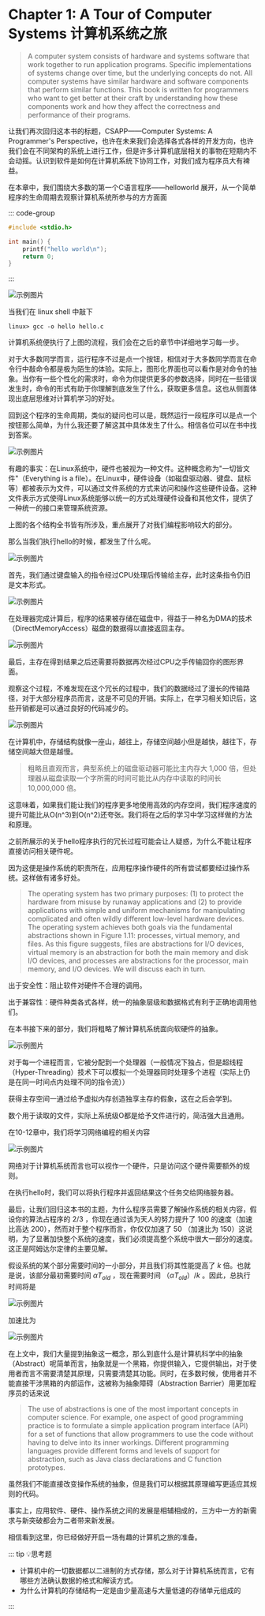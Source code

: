 # Chapter 1: A Tour of Computer Systems 计算机系统之旅

> A computer system consists of hardware and systems software that work together to run application programs. Specific implementations of systems change over time, but the underlying concepts do not. All computer systems have similar hardware and software components that perform similar functions. This book is written for programmers who want to get better at their craft by understanding how these components work and how they affect the correctness and performance of their programs.

让我们再次回归这本书的标题，CSAPP——Computer Systems: A Programmer's Perspective，也许在未来我们会选择各式各样的开发方向，也许我们会在不同架构的系统上进行工作，但是许多计算机底层相关的事物在短期内不会动摇。认识到软件是如何在计算机系统下协同工作，对我们成为程序员大有裨益。

在本章中，我们围绕大多数的第一个C语言程序——helloworld 展开，从一个简单程序的生命周期去观察计算机系统所参与的方方面面

::: code-group

```c [hello.c]
#include <stdio.h>

int main() {
    printf("hello world\n");
    return 0;
}

```

:::

![示例图片](../static/static1\image.png)

当我们在 linux shell 中敲下

```shell
linux> gcc -o hello hello.c
```

计算机系统便执行了上图的流程，我们会在之后的章节中详细地学习每一步。

对于大多数同学而言，运行程序不过是点一个按钮，相信对于大多数同学而言在命令行中敲命令都是极为陌生的体验。实际上，图形化界面也可以看作是对命令的抽象。当你有一些个性化的需求时，命令为你提供更多的参数选择，同时在一些错误发生时，命令的形式有助于你理解到底发生了什么，获取更多信息。这也从侧面体现出底层思维对计算机学习的好处。

回到这个程序的生命周期，类似的疑问也可以是，既然运行一段程序可以是点一个按钮那么简单，为什么我还要了解这其中具体发生了什么。相信各位可以在书中找到答案。

![示例图片](../static/static1\image1.png)

有趣的事实：在Linux系统中，硬件也被视为一种文件。这种概念称为"一切皆文件"（Everything is a file）。在Linux中，硬件设备（如磁盘驱动器、键盘、鼠标等）都被表示为文件，可以通过文件系统的方式来访问和操作这些硬件设备。这种文件表示方式使得Linux系统能够以统一的方式处理硬件设备和其他文件，提供了一种统一的接口来管理系统资源。

上图的各个结构全书皆有所涉及，重点展开了对我们编程影响较大的部分。

那么当我们执行hello的时候，都发生了什么呢。

![示例图片](../static/static1\image2.png)

首先，我们通过键盘输入的指令经过CPU处理后传输给主存，此时这条指令仍旧是文本形式。

![示例图片](../static/static1\image3.png)

在处理器完成计算后，程序的结果被存储在磁盘中，得益于一种名为DMA的技术（DirectMemoryAccess）磁盘的数据得以直接返回主存。

![示例图片](../static/static1\image4.png)

最后，主存在得到结果之后还需要将数据再次经过CPU之手传输回你的图形界面。

观察这个过程，不难发现在这个冗长的过程中，我们的数据经过了漫长的传输路径，对于大部分程序员而言，这是不可见的开销。实际上，在学习相关知识后，这些开销都是可以通过良好的代码减少的。

![示例图片](../static/static1\image5.png)

在计算机中，存储结构就像一座山，越往上，存储空间越小但是越快，越往下，存储空间越大但是越慢。

> 粗略且直观而言，典型系统上的磁盘驱动器可能比主内存大 1,000 倍，但处理器从磁盘读取一个字所需的时间可能比从内存中读取的时间长 10,000,000 倍。

这意味着，如果我们能让我们的程序更多地使用高效的内存空间，我们程序速度的提升可能比从O(n^3)到O(n^2)还夸张。我们将在之后的学习中学习这样做的方法和原理。

之前所展示的关于hello程序执行的冗长过程可能会让人疑惑，为什么不能让程序直接访问相关硬件呢。

因为这便是操作系统的职责所在，应用程序操作硬件的所有尝试都要经过操作系统。这样做有诸多好处。

> The operating system has two primary purposes: (1) to protect the hardware from misuse by runaway applications and (2) to provide applications with simple and uniform mechanisms for manipulating complicated and often wildly different low-level hardware devices. The operating system achieves both goals via the fundamental abstractions shown in Figure 1.11: processes, virtual memory, and files. As this figure suggests, files are abstractions for I/O devices, virtual memory is an abstraction for both the main memory and disk I/O devices, and processes are abstractions for the processor, main memory, and I/O devices. We will discuss each in turn.

出于安全性：阻止软件对硬件不合理的调用。

出于兼容性：硬件种类各式各样，统一的抽象层级和数据格式有利于正确地调用他们。

在本书接下来的部分，我们将粗略了解计算机系统面向软硬件的抽象。

![示例图片](../static/static1\image6.png)

对于每一个进程而言，它被分配到一个处理器（一般情况下独占，但是超线程（Hyper-Threading）技术下可以模拟一个处理器同时处理多个进程（实际上仍是在同一时间点内处理不同的指令流））

获得主存空间一通过给予虚拟内存创造独享主存的假象，这在之后会学到。

数个用于读取的文件，实际上系统级O都是给予文件进行的，简洁强大且通用。

在10-12章中，我们将学习网络编程的相关内容

![示例图片](../static/static1\image7.png)

网络对于计算机系统而言也可以视作一个硬件，只是访问这个硬件需要额外的规则。

在执行hello时，我们可以将执行程序并返回结果这个任务交给网络服务器。

最后，让我们回归这本书的主题，为什么程序员需要了解操作系统的相关内容，假设你的算法占程序的 $2/3$ ，你现在通过该为天人的努力提升了 $100%$ 的速度（加速比高达 $200%$），然而对于整个程序而言，你仅仅加速了 $50%$ （加速比为 $150%$）这说明，为了显著加快整个系统的速度，我们必须提高整个系统中很大一部分的速度。这正是阿姆达尔定律的主要见解。

假设系统的某个部分需要时间的一小部分，并且我们将其性能提高了 $k$ 倍。也就是说，该部分最初需要时间 ${\alpha}T_{old}$ ，现在需要时间 $（{\alpha}T_{old}）/k$ 。因此，总执行时间将是

![示例图片](../static/static1\image8.png)

加速比为

![示例图片](../static/static1\image9.png)

在上文中，我们大量提到抽象这一概念，那么到底什么是计算机科学中的抽象（Abstract）呢简单而言，抽象就是一个黑箱，你提供输入，它提供输出，对于使用者而言不需要清楚其原理，只需要清楚其功能。同时，在多数时候，使用者并不能直接干涉黑箱的内部运作，这被称为抽象障碍（Abstraction Barrier）用更加程序员的话来说

> The use of abstractions is one of the most important concepts in computer science. For example, one aspect of good programming practice is to formulate a simple application program interface (API) for a set of functions that allow programmers to use the code without having to delve into its inner workings. Different programming languages provide different forms and levels of support for abstraction, such as Java class declarations and C function prototypes.

虽然我们不能直接改变操作系统的抽象，但是我们可以根据其原理编写更适应其规则的代码。

事实上，应用软件、硬件、操作系统之间的发展是相辅相成的，三方中一方的新需求与新突破都会为二者带来新发展。

相信看到这里，你已经做好开启一场有趣的计算机之旅的准备。

::: tip 💡思考题

- 计算机中的一切数据都以二进制的方式存储，那么对于计算机系统而言，它有哪些方法确认数据的格式和解读方式。
- 为什么计算机的存储结构一定是由少量高速与大量低速的存储单元组成的

:::
